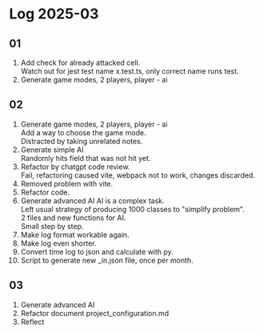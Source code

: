 # Log 2025-03

## 01

1. Add check for already attacked cell.  
   Watch out for jest test name x.test.ts, only correct name runs test.  
2. Generate game modes, 2 players, player - ai

## 02

1. Generate game modes, 2 players, player - ai  
   Add a way to choose the game mode.  
   Distracted by taking unrelated notes.
2. Generate simple AI  
   Randomly hits field that was not hit yet.
3. Refactor by chatgpt code review.  
   Fail, refactoring caused vite, webpack not to work, changes discarded.
4. Removed problem with vite.
5. Refactor code.
6. Generate advanced AI
   AI is a complex task.  
   Left usual strategy of producing 1000 classes to "simplify problem".  
   2 files and new functions for AI.  
   Small step by step.
7. Make log format workable again.
8. Make log even shorter.
9. Convert time log to json and calculate with py.
10. Script to generate new _in.json file, once per month.

## 03

1. Generate advanced AI
2. Refactor document project_configuration.md
3. Reflect
